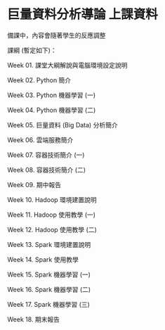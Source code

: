 # 巨量資料分析導論 上課資料

備課中，內容會隨著學生的反應調整

課綱 (暫定如下)：

Week 01. 課堂大綱解說與電腦環境設定說明

Week 02. Python 簡介

Week 03. Python 機器學習 (一)

Week 04. Python 機器學習 (二)

Week 05. 巨量資料 (Big Data) 分析簡介

Week 06. 雲端服務簡介

Week 07. 容器技術簡介 (一)

Week 08. 容器技術簡介 (二)

Week 09. 期中報告

Week 10. Hadoop 環境建置說明

Week 11. Hadoop 使用教學 (一)

Week 12. Hadoop 使用教學 (二)

Week 13. Spark 環境建置說明

Week 14. Spark 使用教學

Week 15. Spark 機器學習 (一)

Week 16. Spark 機器學習 (二)

Week 17. Spark 機器學習 (三)

Week 18. 期末報告



